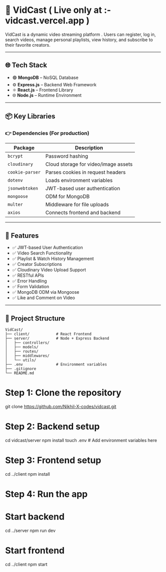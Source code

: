# 🎥 VidCast                     ( Live only at :- vidcast.vercel.app )                                          
VidCast is a dynamic video streaming platform . Users can register, log in, search videos, manage personal playlists, view history, and subscribe to their favorite creators.

---

## 🌐 Tech Stack

- 🟢 **MongoDB** – NoSQL Database
- ⚙️ **Express.js** – Backend Web Framework
- ⚛️ **React.js** – Frontend Library
- 🌐 **Node.js** – Runtime Environment

---

## 📦 Key Libraries

### 👉 **Dependencies (For production)**
| Package         | Description                           |
|-----------------|---------------------------------------|
| `bcrypt`        | Password hashing                      |
| `cloudinary`    | Cloud storage for video/image assets  |
| `cookie-parser` | Parses cookies in request headers     |
| `dotenv`        | Loads environment variables           |
| `jsonwebtoken`  | JWT-based user authentication         |
| `mongoose`      | ODM for MongoDB                       |
| `multer`        | Middleware for file uploads           |
|  `axios`        | Connects frontend and backend         |



---

## 🚀 Features

- ✅ JWT-based User Authentication  
- ✅ Video Search Functionality  
- ✅ Playlist & Watch History Management  
- ✅ Creator Subscriptions  
- ✅ Cloudinary Video Upload Support  
- ✅ RESTful APIs  
- ✅ Error Handling  
- ✅ Form Validation  
- ✅ MongoDB ODM via Mongoose  
- ✅ Like and Comment on Video

---

## 📁 Project Structure

```
VidCast/
├── client/            # React Frontend
├── server/            # Node + Express Backend
│   ├── controllers/
│   ├── models/
│   ├── routes/
│   ├── middlewares/
│   └── utils/
├── .env               # Environment variables
├── .gitignore
└── README.md

```
# Step 1: Clone the repository
git clone https://github.com/Nikhil-X-codes/vidcast.git

# Step 2: Backend setup
cd vidcast/server
npm install
touch .env   # Add environment variables here

# Step 3: Frontend setup
cd ../client
npm install

# Step 4: Run the app

# Start backend
cd ../server
npm run dev

# Start frontend
cd ../client
npm start

